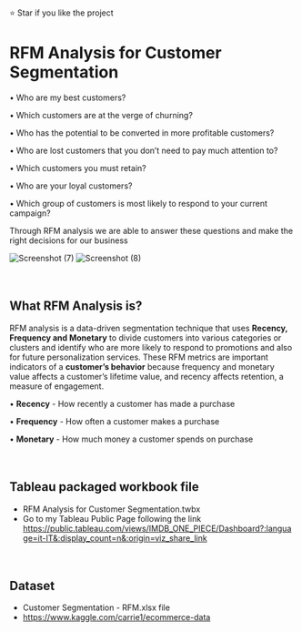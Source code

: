 ⭐ Star if you like the project <br/>


# RFM Analysis for Customer Segmentation

• Who are my best customers?

• Which customers are at the verge of churning?

• Who has the potential to be converted in more profitable customers?

• Who are lost customers that you don’t need to pay much attention to?

• Which customers you must retain?

• Who are your loyal customers?

• Which group of customers is most likely to respond to your current campaign?

Through RFM analysis we are able to answer these questions and make the right decisions for our business

![Screenshot (7)](https://user-images.githubusercontent.com/14616032/131169219-0d641c55-62bb-4945-9813-528360104109.png)
![Screenshot (8)](https://user-images.githubusercontent.com/14616032/131169289-dc9c3f62-3805-43c8-a13b-6bdc62884e43.png)
<br/><br/><br/>



## What **RFM Analysis** is?

RFM analysis is a data-driven segmentation technique that uses **Recency, Frequency and Monetary** to divide customers into various categories or clusters and identify who are more likely to respond to promotions and also for future personalization services. These RFM metrics are important indicators of a **customer’s behavior** because frequency and monetary value affects a customer’s lifetime value, and recency affects retention, a measure of engagement.

• **Recency** - How recently a customer has made a purchase

• **Frequency** - How often a customer makes a purchase

• **Monetary** - How much money a customer spends on purchase
<br/><br/><br/>


## Tableau packaged workbook file
* RFM Analysis for Customer Segmentation.twbx
* Go to my Tableau Public Page following the link https://public.tableau.com/views/IMDB_ONE_PIECE/Dashboard?:language=it-IT&:display_count=n&:origin=viz_share_link
<br/><br/><br/>



## Dataset
* Customer Segmentation - RFM.xlsx file
* https://www.kaggle.com/carrie1/ecommerce-data
